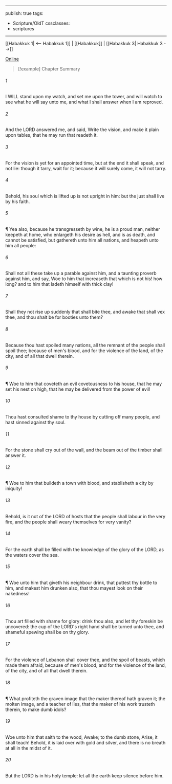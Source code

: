 

---
publish: true
tags:
  - Scripture/OldT
cssclasses:
  - scriptures
---
[[Habakkuk 1| <-- Habakkuk 1]] | [[Habakkuk]] | [[Habakkuk 3| Habakkuk 3 -->]]

[Online](https://churchofjesuschrist.org/study/scriptures/ot/hab/2?lang=eng)

>[!example] Chapter Summary
>
###### 1
I WILL stand upon my watch, and set me upon the tower, and will watch to see what he will say unto me, and what I shall answer when I am reproved.
###### 2
And the LORD answered me, and said, Write the vision, and make it plain upon tables, that he may run that readeth it.
###### 3
For the vision is yet for an appointed time, but at the end it shall speak, and not lie: though it tarry, wait for it; because it will surely come, it will not tarry.
###### 4
Behold, his soul which is lifted up is not upright in him: but the just shall live by his faith.
###### 5
¶ Yea also, because he transgresseth by wine, he is a proud man, neither keepeth at home, who enlargeth his desire as hell, and is as death, and cannot be satisfied, but gathereth unto him all nations, and heapeth unto him all people:
###### 6
Shall not all these take up a parable against him, and a taunting proverb against him, and say, Woe to him that increaseth that which is not his!  how long?  and to him that ladeth himself with thick clay!
###### 7
Shall they not rise up suddenly that shall bite thee, and awake that shall vex thee, and thou shalt be for booties unto them?
###### 8
Because thou hast spoiled many nations, all the remnant of the people shall spoil thee; because of men's blood, and for the violence of the land, of the city, and of all that dwell therein.
###### 9
¶ Woe to him that coveteth an evil covetousness to his house, that he may set his nest on high, that he may be delivered from the power of evil!
###### 10
Thou hast consulted shame to thy house by cutting off many people, and hast sinned against thy soul.
###### 11
For the stone shall cry out of the wall, and the beam out of the timber shall answer it.
###### 12
¶ Woe to him that buildeth a town with blood, and stablisheth a city by iniquity!
###### 13
Behold, is it not of the LORD of hosts that the people shall labour in the very fire, and the people shall weary themselves for very vanity?
###### 14
For the earth shall be filled with the knowledge of the glory of the LORD, as the waters cover the sea.
###### 15
¶ Woe unto him that giveth his neighbour drink, that puttest thy bottle to him, and makest him drunken also, that thou mayest look on their nakedness!
###### 16
Thou art filled with shame for glory: drink thou also, and let thy foreskin be uncovered: the cup of the LORD's right hand shall be turned unto thee, and shameful spewing shall be on thy glory.
###### 17
For the violence of Lebanon shall cover thee, and the spoil of beasts, which made them afraid, because of men's blood, and for the violence of the land, of the city, and of all that dwell therein.
###### 18
¶ What profiteth the graven image that the maker thereof hath graven it; the molten image, and a teacher of lies, that the maker of his work trusteth therein, to make dumb idols?
###### 19
Woe unto him that saith to the wood, Awake; to the dumb stone, Arise, it shall teach!  Behold, it is laid over with gold and silver, and there is no breath at all in the midst of it.
###### 20
But the LORD is in his holy temple: let all the earth keep silence before him.



